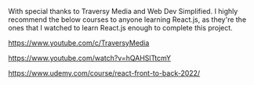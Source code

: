 With special thanks to Traversy Media and Web Dev Simplified. I highly recommend the below courses to anyone learning React.js, as they're the ones that I watched to learn React.js enough to complete this project.

https://www.youtube.com/c/TraversyMedia

https://www.youtube.com/watch?v=hQAHSlTtcmY

https://www.udemy.com/course/react-front-to-back-2022/
